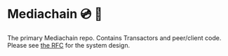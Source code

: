 # Mediachain 💿 🔗
The primary Mediachain repo. Contains Transactors and peer/client code. Please see [the RFC](blob/bigs-wip/rfc/mediachain-rfc-2.md) for the system design.
